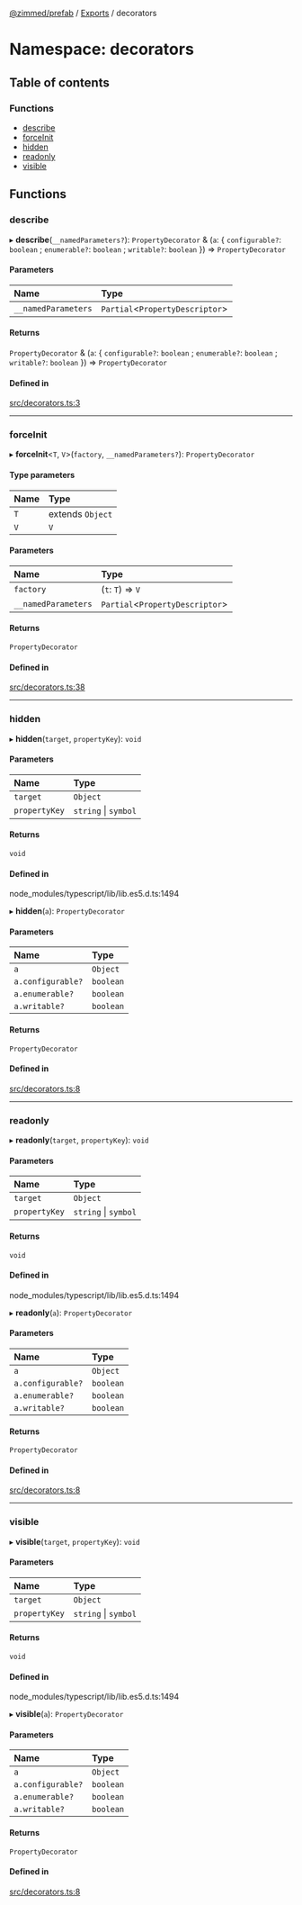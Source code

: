 [@zimmed/prefab](../README.md) / [Exports](../modules.md) / decorators

# Namespace: decorators

## Table of contents

### Functions

- [describe](decorators.md#describe)
- [forceInit](decorators.md#forceinit)
- [hidden](decorators.md#hidden)
- [readonly](decorators.md#readonly)
- [visible](decorators.md#visible)

## Functions

### describe

▸ **describe**(`__namedParameters?`): `PropertyDecorator` & (`a`: { `configurable?`: `boolean` ; `enumerable?`: `boolean` ; `writable?`: `boolean`  }) => `PropertyDecorator`

#### Parameters

| Name | Type |
| :------ | :------ |
| `__namedParameters` | `Partial`<`PropertyDescriptor`\> |

#### Returns

`PropertyDecorator` & (`a`: { `configurable?`: `boolean` ; `enumerable?`: `boolean` ; `writable?`: `boolean`  }) => `PropertyDecorator`

#### Defined in

[src/decorators.ts:3](https://github.com/zimmed/prefab/blob/5aea9cc/src/decorators.ts#L3)

___

### forceInit

▸ **forceInit**<`T`, `V`\>(`factory`, `__namedParameters?`): `PropertyDecorator`

#### Type parameters

| Name | Type |
| :------ | :------ |
| `T` | extends `Object` |
| `V` | `V` |

#### Parameters

| Name | Type |
| :------ | :------ |
| `factory` | (`t`: `T`) => `V` |
| `__namedParameters` | `Partial`<`PropertyDescriptor`\> |

#### Returns

`PropertyDecorator`

#### Defined in

[src/decorators.ts:38](https://github.com/zimmed/prefab/blob/5aea9cc/src/decorators.ts#L38)

___

### hidden

▸ **hidden**(`target`, `propertyKey`): `void`

#### Parameters

| Name | Type |
| :------ | :------ |
| `target` | `Object` |
| `propertyKey` | `string` \| `symbol` |

#### Returns

`void`

#### Defined in

node_modules/typescript/lib/lib.es5.d.ts:1494

▸ **hidden**(`a`): `PropertyDecorator`

#### Parameters

| Name | Type |
| :------ | :------ |
| `a` | `Object` |
| `a.configurable?` | `boolean` |
| `a.enumerable?` | `boolean` |
| `a.writable?` | `boolean` |

#### Returns

`PropertyDecorator`

#### Defined in

[src/decorators.ts:8](https://github.com/zimmed/prefab/blob/5aea9cc/src/decorators.ts#L8)

___

### readonly

▸ **readonly**(`target`, `propertyKey`): `void`

#### Parameters

| Name | Type |
| :------ | :------ |
| `target` | `Object` |
| `propertyKey` | `string` \| `symbol` |

#### Returns

`void`

#### Defined in

node_modules/typescript/lib/lib.es5.d.ts:1494

▸ **readonly**(`a`): `PropertyDecorator`

#### Parameters

| Name | Type |
| :------ | :------ |
| `a` | `Object` |
| `a.configurable?` | `boolean` |
| `a.enumerable?` | `boolean` |
| `a.writable?` | `boolean` |

#### Returns

`PropertyDecorator`

#### Defined in

[src/decorators.ts:8](https://github.com/zimmed/prefab/blob/5aea9cc/src/decorators.ts#L8)

___

### visible

▸ **visible**(`target`, `propertyKey`): `void`

#### Parameters

| Name | Type |
| :------ | :------ |
| `target` | `Object` |
| `propertyKey` | `string` \| `symbol` |

#### Returns

`void`

#### Defined in

node_modules/typescript/lib/lib.es5.d.ts:1494

▸ **visible**(`a`): `PropertyDecorator`

#### Parameters

| Name | Type |
| :------ | :------ |
| `a` | `Object` |
| `a.configurable?` | `boolean` |
| `a.enumerable?` | `boolean` |
| `a.writable?` | `boolean` |

#### Returns

`PropertyDecorator`

#### Defined in

[src/decorators.ts:8](https://github.com/zimmed/prefab/blob/5aea9cc/src/decorators.ts#L8)
